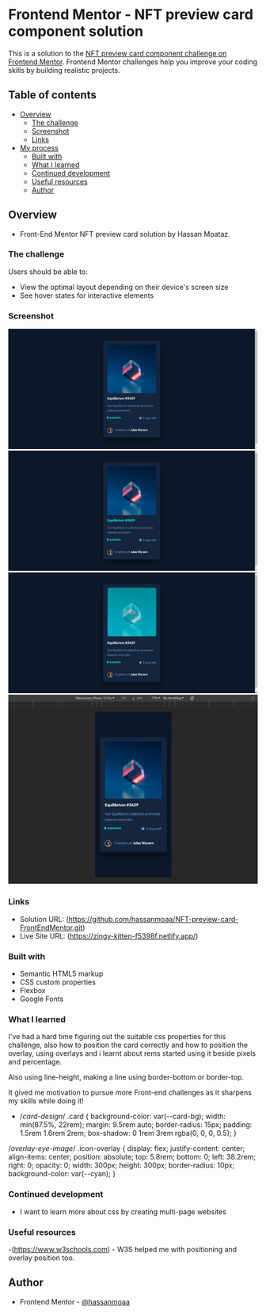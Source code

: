 # Frontend Mentor - NFT preview card component solution

This is a solution to the [NFT preview card component challenge on Frontend Mentor](https://www.frontendmentor.io/challenges/nft-preview-card-component-SbdUL_w0U). Frontend Mentor challenges help you improve your coding skills by building realistic projects. 

## Table of contents

- [Overview](#overview)
  - [The challenge](#the-challenge)
  - [Screenshot](#screenshot)
  - [Links](#links)
- [My process](#my-process)
  - [Built with](#built-with)
  - [What I learned](#what-i-learned)
  - [Continued development](#continued-development)
  - [Useful resources](#useful-resources)
  - [Author](#author)


## Overview

- Front-End Mentor NFT preview card solution by Hassan Moataz.

### The challenge

Users should be able to:

- View the optimal layout depending on their device's screen size
- See hover states for interactive elements


### Screenshot

![Desktop-PNG](solution-screens/desktop-design.png)
![Desktop-text-effect-PNG](solution-screens/desktop-design-text-effect.png)
![Desktop-text-effect-PNG](solution-screens/desktop-design-overlay-effect.png)
![Mobile-PNG](solution-screens/mobile-design.png)


### Links

- Solution URL: (https://github.com/hassanmoaa/NFT-preview-card-FrontEndMentor.git)
- Live Site URL: (https://zingy-kitten-f5398f.netlify.app/)


### Built with

- Semantic HTML5 markup
- CSS custom properties
- Flexbox
- Google Fonts


### What I learned

I've had a hard time figuring out the suitable css properties for this challenge, also how to position the card correctly and how to position the overlay, using overlays and i learnt about rems started using it beside pixels and percentage.

Also using line-height, making a line using border-bottom or border-top.

It gived me motivation to pursue more Front-end challenges as it sharpens my skills while doing it!



- /*card-design*/
.card {
    background-color: var(--card-bg);
    width: min(87.5%, 22rem);
    margin: 9.5rem auto;
    border-radius: 15px;
    padding: 1.5rem 1.6rem 2rem;
    box-shadow: 0 1rem 3rem rgba(0, 0, 0, 0.5);
}


/*overlay-eye-image*/
.icon-overlay {
    display: flex;
    justify-content: center;
    align-items: center;
    position: absolute;
    top: 5.8rem;
    bottom: 0;
    left: 38.2rem;
    right: 0;
    opacity: 0;
    width: 300px;
    height: 300px;
    border-radius: 10px;
    background-color: var(--cyan); 
}


### Continued development

- I want to learn more about css by creating multi-page websites

### Useful resources

-(https://www.w3schools.com) - W3S helped me with positioning and overlay position too.


## Author

- Frontend Mentor - [@hassanmoaa](https://www.frontendmentor.io/profile/hassanmoaa)